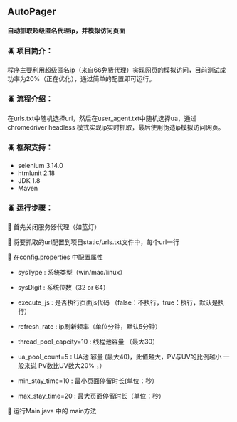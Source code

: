 ## AutoPager
#### 自动抓取超级匿名代理ip，并模拟访问页面

### :beetle: 项目简介： 
  程序主要利用超级匿名ip（来自[66免费代理](http://www.66ip.cn/)）实现网页的模拟访问，目前测试成功率为20%（正在优化），通过简单的配置即可运行。
  
### :beetle: 流程介绍：  
  在urls.txt中随机选择url，然后在user_agent.txt中随机选择ua，通过chromedriver headless 模式实现ip实时抓取，最后使用伪造ip模拟访问网页。
### :beetle: 框架支持：
 - selenium 3.14.0
 - htmlunit 2.18
 - JDK 1.8
 - Maven
### :beetle: 运行步骤：

 :pushpin: 首先关闭服务器代理（如蓝灯）
 
 :pushpin: 将要抓取的url配置到项目static/urls.txt文件中，每个url一行

 :pushpin: 在config.properties 中配置属性

 - sysType : 系统类型（win/mac/linux）
 
 - sysDigit : 系统位数（32 or 64）
 
 - execute_js : 是否执行页面js代码  （false：不执行，true：执行，默认是执行）
    
 - refresh_rate : ip刷新频率（单位分钟，默认5分钟）
 
 - thread_pool_capcity=10 : 线程池容量 （最大30）
 
 - ua_pool_count=5 : UA池 容量 (最大40)，此值越大，PV与UV的比例越小  一般来说 PV数比UV数大20% ，）
 
 - min_stay_time=10 : 最小页面停留时长(单位：秒）
 
 - max_stay_time=20 : 最大页面停留时长（单位：秒）

:pushpin: 运行Main.java 中的 main方法


